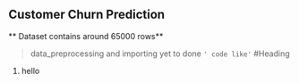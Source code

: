 ## Customer Churn Prediction
** Dataset contains around 65000 rows**
> data_preprocessing and importing yet to done
`' code like'`
#Heading
1. hello 
